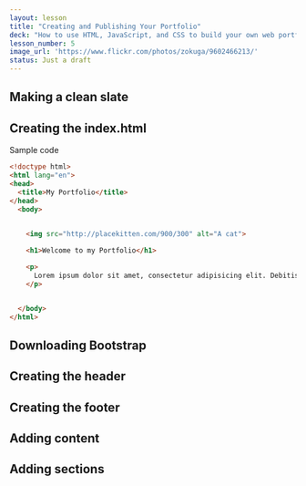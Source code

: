 ```yaml
---
layout: lesson
title: "Creating and Publishing Your Portfolio"
deck: "How to use HTML, JavaScript, and CSS to build your own web portfolio. And then, how to tweak and test things of which you have no real understanding."
lesson_number: 5
image_url: 'https://www.flickr.com/photos/zokuga/9602466213/'
status: Just a draft
---
```



## Making a clean slate

## Creating the index.html


<section class="row">
<div class="col-sm-4">
Sample code
</div>
<div class="col-sm-8">

~~~ html
<!doctype html>
<html lang="en">
<head>
  <title>My Portfolio</title>
</head>
  <body>
    

    <img src="http://placekitten.com/900/300" alt="A cat">

    <h1>Welcome to my Portfolio</h1>

    <p>
      Lorem ipsum dolor sit amet, consectetur adipisicing elit. Debitis, sunt, ex, incidunt obcaecati magnam nemo nulla.
    </p>


  </body>
</html>
~~~


</div>
</section>




## Downloading Bootstrap

## Creating the header

## Creating the footer

## Adding content

## Adding sections
